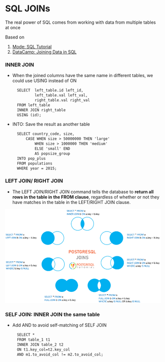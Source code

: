 # SQL JOINs

The real power of SQL comes from working with data from multiple tables at once

Based on 
1. [Mode: SQL Tutorial](https://mode.com/sql-tutorial/)
2. [DataCamp: Joining Data in SQL](https://www.datacamp.com/courses/joining-data-in-postgresql)

### INNER JOIN
* When the joined columns have the same name in different tables, we could use USING instead of ON

        SELECT  left_table.id left_id,
                left_table.val left_val,
                right_table.val right_val
        FROM left_table
        INNER JOIN right_table
        USING (id);

* INTO: Save the result as another table

        SELECT country_code, size,
            CASE WHEN size > 50000000 THEN 'large'
                WHEN size > 1000000 THEN 'medium'
                ELSE 'small' END
                AS popsize_group
        INTO pop_plus       
        FROM populations
        WHERE year = 2015;

### LEFT JOIN/ RIGHT JOIN
* The LEFT JOIN/RIGHT JOIN command tells the database to **return all rows in the table in the FROM clause**, regardless of whether or not they have matches in the table in the LEFT/RIGHT JOIN clause.

![PostgreSQL JOINs](attachments/PostgreSQL-Joins.png)

### SELF JOIN: INNER JOIN the same table
* Add AND to avoid self-matching of SELF JOIN

        SELECT * 
        FROM table_1 t1
        INNER JOIN table_2 t2
        ON t1.key_col=t2.key_col
        AND m1.to_avoid_col != m2.to_avoid_col;


